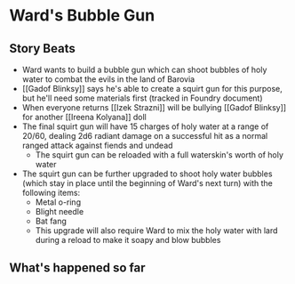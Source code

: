 # Ward's Bubble Gun
## Story Beats
* Ward wants to build a bubble gun which can shoot bubbles of holy water to combat the evils in the land of Barovia
* [[Gadof Blinksy]] says he's able to create a squirt gun for this purpose, but he'll need some materials first (tracked in Foundry document)
* When everyone returns [[Izek Strazni]] will be bullying [[Gadof Blinksy]] for another [[Ireena Kolyana]] doll
* The final squirt gun will have 15 charges of holy water at a range of 20/60, dealing 2d6 radiant damage on a successful hit as a normal ranged attack against fiends and undead
  * The squirt gun can be reloaded with a full waterskin's worth of holy water
* The squirt gun can be further upgraded to shoot holy water bubbles (which stay in place until the beginning of Ward's next turn) with the following items:
  * Metal o-ring
  * Blight needle
  * Bat fang
  * This upgrade will also require Ward to mix the holy water with lard during a reload to make it soapy and blow bubbles
## What's happened so far
